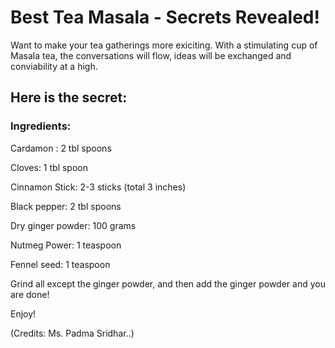 # Best Tea Masala - Secrets Revealed!

Want to make your tea gatherings more exiciting. With a stimulating cup of Masala tea, the conversations will flow, ideas will be exchanged and conviability at a high.

## Here is the secret:

### Ingredients:
Cardamon : 2 tbl spoons 

Cloves: 1 tbl spoon 

Cinnamon Stick: 2-3 sticks (total 3 inches) 

Black pepper: 2 tbl spoons 

Dry ginger powder: 100 grams 

Nutmeg Power: 1 teaspoon 

Fennel seed: 1 teaspoon 


Grind all except the ginger powder, and then add the ginger powder and you are done!


Enjoy!

(Credits: Ms. Padma Sridhar..)
